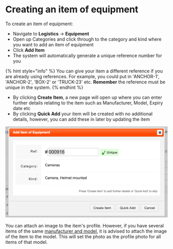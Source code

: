 # Creating an item of equipment

To create an item of equipment:

* Navigate to **Logistics** -&gt; **Equipment**
* Open up Categories and click through to the category and kind where you want to add an item of equipment
* Click **Add Item**
* The system will automatically generate a unique reference number for you

{% hint style="info" %}
You can give your item a different reference if you are already using references. For example, you could put in 'ANCHOR-1', 'ANCHOR-2', 'BOX-2' or 'TRUCK-23' etc. **Remember** the reference must be unique in the system. 
{% endhint %}

* By clicking **Create Item**, a new page will open up where you can enter further details relating to the item such as Manufacturer, Model, Expiry date etc
* By clicking **Quick Add** your item will be created with no additional details, however, you can add these in later by updating the item

![](../../.gitbook/assets/creating-an-item-of-equipment.png)

You can attach an image to the item's profile. However, if you have several items of the same [manufacturer and model](../manufacturers-and-models.md), it is advised to attach the image of the item to the model. This will set the photo as the profile photo for all items of that model.  




  



